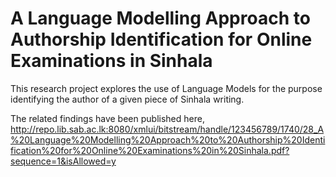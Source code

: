 # A Language Modelling Approach to Authorship Identification for Online Examinations in Sinhala
This research project explores the use of Language Models for the purpose identifying the author of a given piece of Sinhala writing.

The related findings have been published here,
http://repo.lib.sab.ac.lk:8080/xmlui/bitstream/handle/123456789/1740/28_A%20Language%20Modelling%20Approach%20to%20Authorship%20Identification%20for%20Online%20Examinations%20in%20Sinhala.pdf?sequence=1&isAllowed=y
